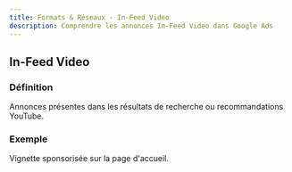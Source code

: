 ```yaml
---
title: Formats & Réseaux - In-Feed Video
description: Comprendre les annonces In-Feed Video dans Google Ads
---
```


## In-Feed Video

### Définition
Annonces présentes dans les résultats de recherche ou recommandations YouTube.

### Exemple
Vignette sponsorisée sur la page d'accueil.